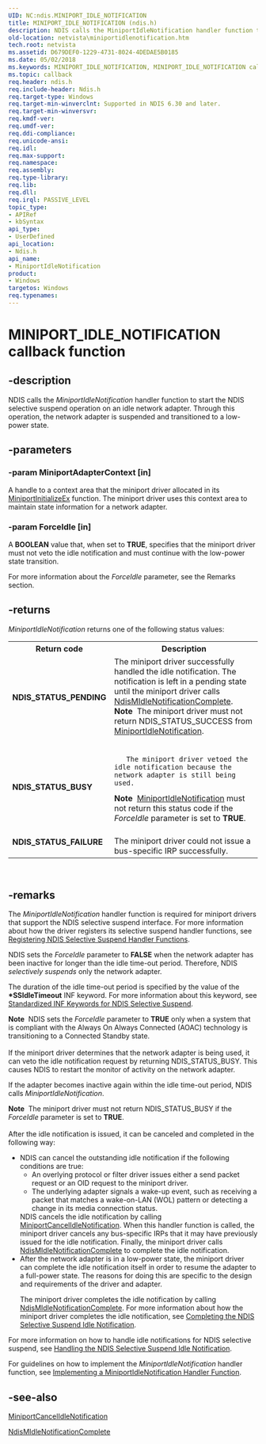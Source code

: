 ```yaml
---
UID: NC:ndis.MINIPORT_IDLE_NOTIFICATION
title: MINIPORT_IDLE_NOTIFICATION (ndis.h)
description: NDIS calls the MiniportIdleNotification handler function to start the NDIS selective suspend operation on an idle network adapter. Through this operation, the network adapter is suspended and transitioned to a low-power state.
old-location: netvista\miniportidlenotification.htm
tech.root: netvista
ms.assetid: D679DEF0-1229-4731-8024-4DEDAE5B0185
ms.date: 05/02/2018
ms.keywords: MINIPORT_IDLE_NOTIFICATION, MINIPORT_IDLE_NOTIFICATION callback, MiniportIdleNotification, MiniportIdleNotification callback function [Network Drivers Starting with Windows Vista], ndis/MiniportIdleNotification, netvista.miniportidlenotification
ms.topic: callback
req.header: ndis.h
req.include-header: Ndis.h
req.target-type: Windows
req.target-min-winverclnt: Supported in NDIS 6.30 and later.
req.target-min-winversvr: 
req.kmdf-ver: 
req.umdf-ver: 
req.ddi-compliance: 
req.unicode-ansi: 
req.idl: 
req.max-support: 
req.namespace: 
req.assembly: 
req.type-library: 
req.lib: 
req.dll: 
req.irql: PASSIVE_LEVEL
topic_type:
- APIRef
- kbSyntax
api_type:
- UserDefined
api_location:
- Ndis.h
api_name:
- MiniportIdleNotification
product:
- Windows
targetos: Windows
req.typenames: 
---
```


# MINIPORT_IDLE_NOTIFICATION callback function


## -description



NDIS calls the  <i>MiniportIdleNotification</i> handler function to start the NDIS selective suspend operation on an idle network adapter. Through this operation, the network adapter is suspended and transitioned to a low-power state.




## -parameters




### -param MiniportAdapterContext [in]

A handle to a context area that the miniport driver allocated in its <a href="https://msdn.microsoft.com/b146fa81-005b-4a6c-962d-4cb023ea790e">MiniportInitializeEx</a> function. The miniport driver uses this context area to maintain state information for a network adapter.


### -param ForceIdle [in]

A <b>BOOLEAN</b> value that, when set to <b>TRUE</b>, specifies that the miniport driver must not veto the idle notification and must continue with the low-power state transition.

For more information about the <i>ForceIdle</i> parameter, see the Remarks section.


## -returns



<i>MiniportIdleNotification</i> returns one of the following status values:

<table>
<tr>
<th>Return code</th>
<th>Description</th>
</tr>
<tr>
<td width="40%">
<dl>
<dt><b>NDIS_STATUS_PENDING</b></dt>
</dl>
</td>
<td width="60%">
The miniport driver successfully handled the idle notification. The notification is left in a pending state until the miniport driver calls <a href="https://msdn.microsoft.com/library/windows/hardware/hh451491">NdisMIdleNotificationComplete</a>.

<div class="alert"><b>Note</b>  The miniport driver must not return NDIS_STATUS_SUCCESS from <a href="https://msdn.microsoft.com/D679DEF0-1229-4731-8024-4DEDAE5B0185">MiniportIdleNotification</a>.
</div>
<div> </div>
</td>
</tr>
<tr>
<td width="40%">
<dl>
<dt><b>NDIS_STATUS_BUSY</b></dt>
</dl>
</td>
<td width="60%">

       The miniport driver vetoed the idle notification because the network adapter is still being used.

<div class="alert"><b>Note</b>  <a href="https://msdn.microsoft.com/D679DEF0-1229-4731-8024-4DEDAE5B0185">MiniportIdleNotification</a> must not return this status code if the <i>ForceIdle</i> parameter is set to <b>TRUE</b>.</div>
<div> </div>
</td>
</tr>
<tr>
<td width="40%">
<dl>
<dt><b>NDIS_STATUS_FAILURE</b></dt>
</dl>
</td>
<td width="60%">
The miniport driver could not issue a bus-specific IRP successfully.

</td>
</tr>
</table>
 




## -remarks



The <i>MiniportIdleNotification</i> handler function is required for miniport drivers that support the NDIS selective suspend interface. For more information about how the driver registers its selective suspend handler functions, see <a href="https://msdn.microsoft.com/D4125F14-8356-4D9E-A287-D35D3BF69182">Registering NDIS Selective Suspend Handler Functions</a>.

NDIS sets the <i>ForceIdle</i> parameter to <b>FALSE</b> when the network adapter has been inactive for longer than the idle time-out period. Therefore, NDIS <i>selectively suspends</i> only the network adapter.



The duration of the idle time-out period is specified by the value of the <b>*SSIdleTimeout</b> INF keyword. For more information about this keyword, see <a href="https://msdn.microsoft.com/A45EE23D-1C60-4DA4-82A5-89DB5CE48E21">Standardized INF Keywords for NDIS Selective Suspend</a>. 



<div class="alert"><b>Note</b>  NDIS sets the <i>ForceIdle</i> parameter to <b>TRUE</b> only when a system that is compliant with the Always On Always Connected (AOAC) technology is transitioning to a Connected Standby state. </div>
<div> </div>
If the miniport driver determines that the network adapter is being used, it can veto the idle notification request by returning NDIS_STATUS_BUSY. This causes NDIS to restart the monitor of activity on the network adapter. 

If the adapter becomes inactive again within the idle time-out period, NDIS calls <i>MiniportIdleNotification</i>. 

<div class="alert"><b>Note</b>  The miniport driver must not return NDIS_STATUS_BUSY  if the <i>ForceIdle</i> parameter is set to <b>TRUE</b>.</div>
<div> </div>
After the idle notification is issued, it can be canceled and completed in the following way:

<ul>
<li>
NDIS can cancel the outstanding idle notification if the following conditions are true:

<ul>
<li>
An overlying protocol or filter driver issues either a send packet request or an OID request to the miniport driver. 


</li>
<li>
The underlying adapter signals a wake-up event, such as receiving a packet that matches a wake-on-LAN (WOL) pattern or detecting a change in its media connection status. 


</li>
</ul>
NDIS cancels the idle notification by calling <a href="https://msdn.microsoft.com/9965E4EA-10E3-4240-9E4F-D3B49B8F9593">MiniportCancelIdleNotification</a>. When this handler function is called, the miniport driver cancels any bus-specific IRPs that it may have previously issued for the idle notification. 
Finally, the miniport driver calls <a href="https://msdn.microsoft.com/library/windows/hardware/hh451491">NdisMIdleNotificationComplete</a> to complete the idle notification.

</li>
<li>
 After the network adapter is in a low-power state, the miniport driver can complete the idle notification itself in order to resume the adapter to a full-power state. The reasons for doing this are specific to the design and requirements of the driver and adapter. 

The miniport driver completes the idle notification  by calling <a href="https://msdn.microsoft.com/library/windows/hardware/hh451491">NdisMIdleNotificationComplete</a>. For more information about how the miniport driver completes the idle notification, see <a href="https://msdn.microsoft.com/2330A8EE-DC8B-4244-935C-DEF20A6EB5E7">Completing the NDIS Selective Suspend Idle Notification</a>.

</li>
</ul>
For more information on how to handle idle notifications for NDIS selective suspend, see <a href="https://msdn.microsoft.com/02D13260-5816-4621-8527-E1E79C9AE975">Handling the NDIS Selective Suspend Idle Notification</a>.

For guidelines on how to implement the <i>MiniportIdleNotification</i> handler function, see <a href="https://msdn.microsoft.com/F2F8C98F-D8B3-49A6-819D-BC0EC936F41E">Implementing a MiniportIdleNotification Handler Function</a>.




## -see-also




<b></b>



<a href="https://msdn.microsoft.com/9965E4EA-10E3-4240-9E4F-D3B49B8F9593">MiniportCancelIdleNotification</a>



<a href="https://msdn.microsoft.com/library/windows/hardware/hh451491">NdisMIdleNotificationComplete</a>
 

 

